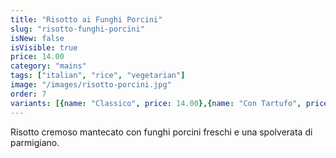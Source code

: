 ```yaml
---
title: "Risotto ai Funghi Porcini"
slug: "risotto-funghi-porcini"
isNew: false
isVisible: true
price: 14.00
category: "mains"
tags: ["italian", "rice", "vegetarian"]
image: "/images/risotto-porcini.jpg"
order: 7
variants: [{name: "Classico", price: 14.00},{name: "Con Tartufo", price: 17.00}]
---
```


Risotto cremoso mantecato con funghi porcini freschi e una spolverata di parmigiano.
